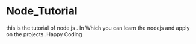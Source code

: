 # Node_Tutorial
this is the tutorial of node js . In Which you can learn the nodejs and apply on the projects..Happy Coding
